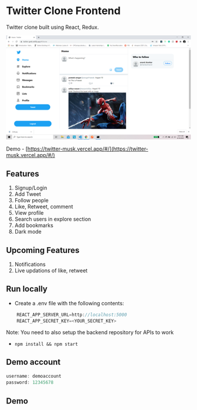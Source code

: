 # Twitter Clone Frontend

Twitter clone built using React, Redux.

![Feed](demo/feed.png)

Demo - [https://twitter-musk.vercel.app/#/](https://twitter-musk.vercel.app/#/)


## Features

1. Signup/Login
2. Add Tweet
3. Follow people
4. Like, Retweet, comment
5. View profile
6. Search users in explore section
7. Add bookmarks
8. Dark mode

## Upcoming Features

1. Notifications
2. Live updations of like, retweet

## Run locally

- Create a .env file with the following contents:

```javascript
    REACT_APP_SERVER_URL=http://localhost:5000
    REACT_APP_SECRET_KEY=<YOUR_SECRET_KEY>
```
Note: You need to also setup the backend repository for APIs to work

- `npm install && npm start`

## Demo account

```javascript
username: demoaccount
password: 12345678
```

## Demo


